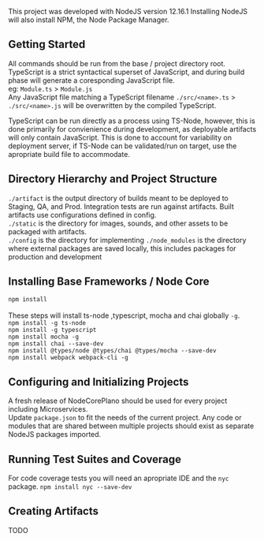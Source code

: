 This project was developed with NodeJS version 12.16.1
Installing NodeJS will also install NPM, the Node Package Manager.

Getting Started
-----
All commands should be run from the base / project directory root.
TypeScript is a strict syntactical superset of JavaScript, and during build phase will generate a coresponding JavaScript file. \
eg: `Module.ts` > `Module.js` \
Any JavaScript file matching a TypeScript filename `./src/<name>.ts` > `./src/<name>.js` will be overwritten by the compiled TypeScript.  

TypeScript can be run directly as a process using TS-Node, however, this is done primarily for convienience during development, as deployable artifacts will only contain JavaScript. This is done to account for variability on deployment server, if TS-Node can be validated/run on target, use the apropriate build file to accommodate.

Directory Hierarchy and Project Structure
-----
`./artifact` is the output directory of builds meant to be deployed to Staging, QA, and Prod. Integration tests are run against artifacts. Built artifacts use configurations defined in config.\
`./static` is the directory for images, sounds, and other assets to be packaged with artifacts. \
`./config` is the directory for implementing 
`./node_modules` is the directory where external packages are saved locally, this includes packages for production and development

Installing Base Frameworks / Node Core
-----
`npm install` \
 \
These steps will install ts-node ,typescript, mocha and chai globally `-g`. \
`npm install -g ts-node` \
`npm install -g typescript` \
`npm install mocha -g` \
`npm install chai --save-dev` \
`npm install @types/node @types/chai @types/mocha --save-dev` \
`npm install webpack webpack-cli -g` 

Configuring and Initializing Projects
-----
A fresh release of NodeCorePlano should be used for every project including Microservices. \
Update `package.json` to fit the needs of the current project.
Any code or modules that are shared between multiple projects should exist as separate NodeJS packages imported.

Running Test Suites and Coverage
-----
For code coverage tests you will need an apropriate IDE and the `nyc` package.
`npm install nyc --save-dev`

Creating Artifacts
-----
TODO
